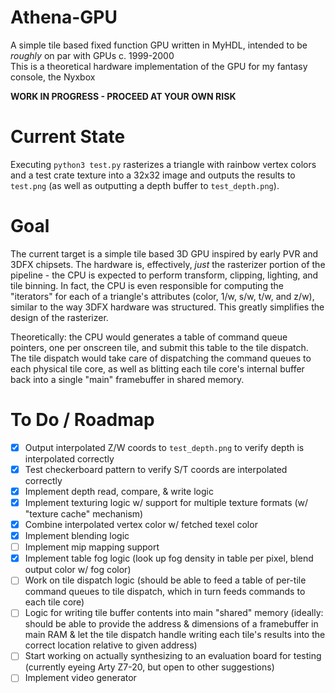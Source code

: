 # Athena-GPU
A simple tile based fixed function GPU written in MyHDL, intended to be *roughly* on par with GPUs c. 1999-2000  
This is a theoretical hardware implementation of the GPU for my fantasy console, the Nyxbox

**WORK IN PROGRESS - PROCEED AT YOUR OWN RISK**

# Current State

Executing `python3 test.py` rasterizes a triangle with rainbow vertex colors and a test crate texture into a 32x32 image and outputs the results to `test.png` (as well as outputting a depth buffer to `test_depth.png`).

# Goal

The current target is a simple tile based 3D GPU inspired by early PVR and 3DFX chipsets. The hardware is, effectively, *just* the rasterizer portion of the pipeline - the CPU is expected to perform transform, clipping, lighting, and tile binning. In fact, the CPU is even responsible for computing the "iterators" for each of a triangle's attributes (color, 1/w, s/w, t/w, and z/w), similar to the way 3DFX hardware was structured. This greatly simplifies the design of the rasterizer.

Theoretically: the CPU would generates a table of command queue pointers, one per onscreen tile, and submit this table to the tile dispatch. The tile dispatch would take care of dispatching the command queues to each physical tile core, as well as blitting each tile core's internal buffer back into a single "main" framebuffer in shared memory.

# To Do / Roadmap

- [X] Output interpolated Z/W coords to `test_depth.png` to verify depth is interpolated correctly
- [X] Test checkerboard pattern to verify S/T coords are interpolated correctly
- [X] Implement depth read, compare, & write logic
- [X] Implement texturing logic w/ support for multiple texture formats (w/ "texture cache" mechanism)
- [X] Combine interpolated vertex color w/ fetched texel color
- [X] Implement blending logic
- [ ] Implement mip mapping support
- [X] Implement table fog logic (look up fog density in table per pixel, blend output color w/ fog color)
- [ ] Work on tile dispatch logic (should be able to feed a table of per-tile command queues to tile dispatch, which in turn feeds commands to each tile core)
- [ ] Logic for writing tile buffer contents into main "shared" memory (ideally: should be able to provide the address & dimensions of a framebuffer in main RAM & let the tile dispatch handle writing each tile's results into the correct location relative to given address)
- [ ] Start working on actually synthesizing to an evaluation board for testing (currently eyeing Arty Z7-20, but open to other suggestions)
- [ ] Implement video generator
